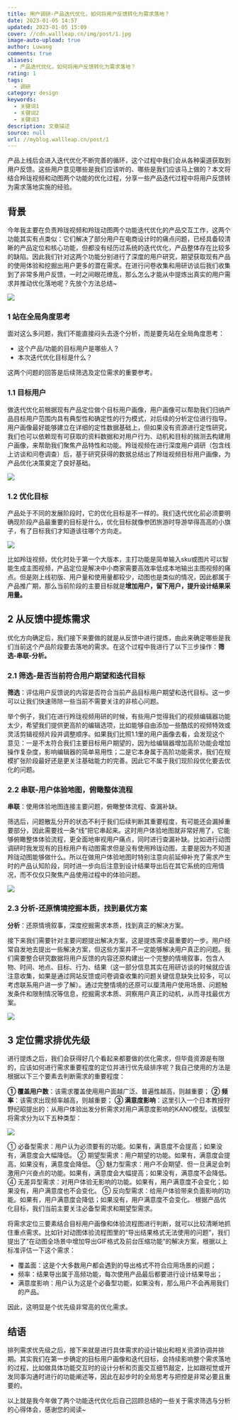 ```yaml
---
title: 用户调研-产品迭代优化，如何将用户反馈转化为需求落地？
date: 2023-01-05 14:57
updated: 2023-01-05 15:09
cover: //cdn.wallleap.cn/img/post/1.jpg
image-auto-upload: true
author: Luwang
comments: true
aliases:
  - 产品迭代优化，如何将用户反馈转化为需求落地？
rating: 1
tags:
  - 调研
category: design
keywords:
  - 关键词1
  - 关键词2
  - 关键词3
description: 文章描述
source: null
url: //myblog.wallleap.cn/post/1
---
```


产品上线后会进入迭代优化不断完善的循环，这个过程中我们会从各种渠道获取到用户反馈。这些用户意见哪些是我们应该听的、哪些是我们应该马上做的？本文将结合羚珑视频和动图两个功能的优化过程，分享一些产品迭代过程中将用户反馈转为需求落地实施的经验。

## 背景

今年我主要在负责羚珑视频和羚珑动图两个功能迭代优化的产品交互工作，这两个功能其实有点类似：它们解决了部分用户在电商设计时的痛点问题，已经具备较清晰的产品定位和核心功能，但都没有经历过系统的迭代优化，产品整体存在比较多的缺陷。因此我们针对这两个功能分别进行了深度的用户研究，期望获取现有产品的使用体验和挖掘出用户更多的潜在需求。在进行问卷收集和用研访谈后我们收集到了非常多用户反馈，一时之间眼花缭乱，那么怎么才能从中提炼出真实的用户需求并推动优化落地呢？先放个方法总结~

![](https://cdn.wallleap.cn/img/pic/illustrtion/202301051458779.png)

### 1 站在全局角度思考

面对这么多问题，我们不能直接闷头去逐个分析，而是要先站在全局角度思考：

- 这个产品/功能的目标用户是哪些人？
- 本次迭代优化目标是什么？

这两个问题的回答是后续筛选及定位需求的重要参考。

### 1.1 目标用户

做迭代优化前根据现有产品定位做个目标用户画像，用户画像可以帮助我们归纳产品目标用户范围内具有典型性和确定性的行为模式，对后续的分析定位进行指导。用户画像最好能够建立在详细的定性数据基础上，但如果没有资源进行定性研究，我们也可以依赖现有可获取的资料数据和对用户行为、动机和目标的揣测去构建用户画像，来帮助我们聚焦产品特性和功能。羚珑视频在进行深度用户调研（包含线上访谈和问卷调查）后，基于研究获得的数据总结出了羚珑视频目标用户画像，为产品优化决策奠定了良好基础。

![](https://cdn.wallleap.cn/img/pic/illustrtion/202301051458442.png)

### 1.2 优化目标

产品处于不同的发展阶段时，它的优化目标是不一样的。我们迭代优化前必须要明确现阶段产品最重要的目标是什么，优化目标就像参团旅游时导游举得高高的小旗子，有了目标我们才知道该往哪个方向走。

![](https://cdn.wallleap.cn/img/pic/illustrtion/202301051459208.png)

比如羚珑视频，优化时处于第一个大版本，主打功能是简单输入sku或图片可以智能生成主图视频，产品定位是解决中小商家需要高效率低成本地输出主图视频的痛点。但是刚上线初版、用户量和使用量都较少，动图也是类似的情况，因此都属于产品推广期，那么当前阶段的主要目标就是**增加用户，留下用户，提升设计结果采用量。**

## 2 从反馈中提炼需求

优化方向确定后，我们接下来要做的就是从反馈中进行提炼，由此来确定哪些是我们当前这个产品阶段要去落地的需求。在这个过程中我进行了以下三步操作：**筛选-串联-分析。**

### 2.1 筛选-是否当前符合用户期望和迭代目标

**筛选**：评估用户反馈说的内容是否符合当前产品目标用户期望和迭代目标。这一步可以让我们快速筛除一些当前不需要关注的非核心问题。

举个例子，我们在进行羚珑视频用研的时候，有些用户觉得我们的视频编辑器功能太少，希望我们提供更高阶的编辑选项，比如能够自由添加一些酷炫的视频特效或灵活剪辑视频片段并调整顺序。如果我们比照1.1里的用户画像去看，会发现这个意见：一是不太符合我们主要目标用户期望的，因为给编辑器增加高阶功能会增加操作复杂度，影响编辑器的简单易用性；二是它本身属于高阶功能需求，我们在规模扩张阶段最好还是更关注基础能力的完善。因此它不属于我们现阶段优化要去优化的问题。

### 2.2 串联-用户体验地图，俯瞰整体流程

**串联**：使用体验地图连接主要问题，俯瞰整体流程、查漏补缺。

筛选后，问题散乱分开的状态不利于我们后续判断其重要程度，有可能还会漏掉重要部分，因此需要找一条“线”把它串起来。这时用户体验地图就非常好用了，它能够俯瞰整体体验流程，更全面地审视用户痛点，同时进行查漏补缺。比如进行动图调研时我发现有的目标用户有动图需求但是没有使用羚珑动图，主要是因为不知道羚珑动图能够做什么。所以在做用户体验地图时特别注意向前延伸补充了需求产生时的产品认知阶段，同时进一步向后注意到设计结果导出后在其它系统的应用情况，而不仅仅只聚焦产品使用过程中的体验问题。

![](https://cdn.wallleap.cn/img/pic/illustrtion/202301051501484.png)

### 2.3 分析-还原情境挖掘本质，找到最优方案

**分析**：还原情境叙事，深度挖掘需求本质，找到真正的解决方案。

接下来我们需要针对主要问题提出解决方案，这是提炼需求最重要的一步。用户经常自发地去提出一些解决方案，但这些方案并不一定能够解决用户真正的问题。我们需要整合研究数据将用户反馈的内容还原构建出一个完整的情境叙事，包含人物、时间、地点、目标、行为、结果（这一部分信息其实在用研访谈的时候就应该注意收集，如果是通过网站反馈或问卷调查收集的问题关键信息缺失比较多，可以考虑联系用户进一步了解）。通过完整情境的还原可以厘清用户使用场景、问题触发条件和限制情况等信息，挖掘需求本质、洞察用户真正的动机，从而寻找最优方案。

![](https://cdn.wallleap.cn/img/pic/illustrtion/202301051501813.png)

## 3 定位需求排优先级

进行提炼之后，我们会获得好几个看起来都要做的优化需求，但毕竟资源是有限的，应该如何进行需求重要程度的定位并进行优先级排序呢？我自己使用的方法是根据以下三个要素去判断需求的重要程度：

**① 覆盖用户数**：该需求覆盖使用用户面越广泛、普遍性越高，则越重要；
**② 频率**：该需求出现频率越高，则越重要；
**③ 满意度影响**：这里引入一个日本教授狩野纪昭提出的：从用户体验出发分析需求对用户满意度影响的KANO模型。该模型将需求分为以下五种类型：

![](https://cdn.wallleap.cn/img/pic/illustrtion/202301051502685.png)

① 必备型需求：用户认为必须要有的功能。如果有，满意度不会提高；如果没有，满意度会大幅降低。
② 期望型需求：用户期望的功能。如果有，满意度会提高，如果没有，满意度会降低。
③ 魅力型需求：用户不会期望、但一旦满足会刺激用户兴奋点的功能。如果有，满意度会大幅提高；如果没有，满意度不会降低。
④ 无差异型需求：对用户体验无影响的功能。如果有，用户满意度不会变化；如果没有，用户满意度也不会变化。
⑤ 反向型需求：给用户体验带来负面影响的功能。如果有，用户满意度会降低；如果没有，用户满意度不会变化。
根据产品优化目标，我们当前主要关注必备型需求和期望型需求。

将需求定位三要素结合目标用户画像和体验流程图进行判断，就可以比较清晰地抓住重点需求。比如针对动图体验流程图里的“导出结果格式无法使用的问题”，我们提出了“在动图全场景中增加导出GIF格式及前台压缩功能”的解决方案，根据以上标准评估一下这个需求：

- 覆盖面：这是个大多数用户都会遇到的导出格式不符合应用场景的问题；
- 频率：结果导出属于高频功能，每次使用产品最后都要进行设计结果导出；
- 满意度影响：用户认为这是个必备型功能，如果没有，那么用户不会再用我们的产品。

因此，这明显是个优先级非常高的优化需求。

## 结语

排列需求优先级之后，接下来就是进行具体需求的设计输出和相关资源协调并排期。其实我们在第一步确定的目标用户画像和迭代目标，会持续影响整个需求落地的过程，比如做具体功能交互时的设计分析和页面交互细节敲定，比如跟视觉或开发同事沟通时进行的功能阐述等，因此在起步时的全局思考与把控是非常必要且重要的。

以上就是我今年做了两个功能迭代优化后自己回顾总结的一些关于需求筛选与分析的心得体会，感谢您的阅读~
